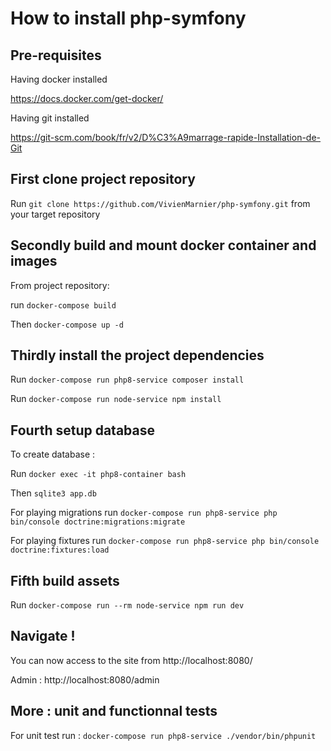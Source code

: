 # How to install php-symfony

## Pre-requisites

Having docker installed

https://docs.docker.com/get-docker/

Having git installed

https://git-scm.com/book/fr/v2/D%C3%A9marrage-rapide-Installation-de-Git

 
 ## First clone project repository 
 
 Run `git clone https://github.com/VivienMarnier/php-symfony.git` from your target repository
 
 ## Secondly build and mount docker container and images
 
 From project repository: 
 
 run `docker-compose build`
 
 Then `docker-compose up -d`
 
 ## Thirdly install the project dependencies
 
 Run `docker-compose run php8-service composer install`
 
 Run `docker-compose run node-service npm install`
 
 ## Fourth setup database
 
 To create database :
 
 Run `docker exec -it php8-container bash`
 
 Then `sqlite3 app.db`
 
 For playing migrations run `docker-compose run php8-service php bin/console doctrine:migrations:migrate`
 
 For playing fixtures run `docker-compose run php8-service php bin/console doctrine:fixtures:load`
 
 ## Fifth build assets
 
 Run `docker-compose run --rm node-service npm run dev`
 
 ## Navigate !
 
 You can now access to the site from http://localhost:8080/ 
 
 Admin : http://localhost:8080/admin
 
 ## More : unit and functionnal tests
 
 For unit test run : `docker-compose run php8-service ./vendor/bin/phpunit`
 
 
 
